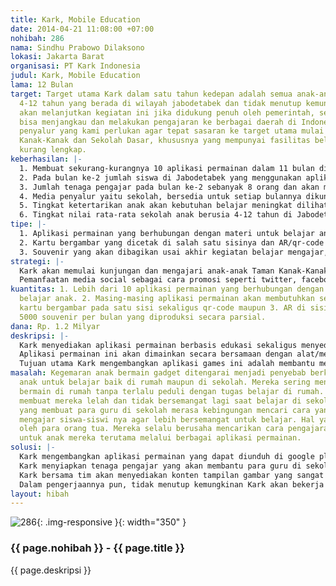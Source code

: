 ```yaml
---
title: Kark, Mobile Education
date: 2014-04-21 11:08:00 +07:00
nohibah: 286
nama: Sindhu Prabowo Dilaksono
lokasi: Jakarta Barat
organisasi: PT Kark Indonesia
judul: Kark, Mobile Education
lama: 12 Bulan
target: Target utama Kark dalam satu tahun kedepan adalah semua anak-anak berumur
  4-12 tahun yang berada di wilayah jabodetabek dan tidak menutup kemungkinan Kark
  akan melanjutkan kegiatan ini jika didukung penuh oleh pemerintah, sehingga Kark
  bisa menjangkau dan melakukan pengajaran ke berbagai daerah di Indonesia. Media
  penyalur yang kami perlukan agar tepat sasaran ke target utama mulai dari Taman
  Kanak-Kanak dan Sekolah Dasar, khususnya yang mempunyai fasilitas belajar-mengajar
  kurang lengkap.
keberhasilan: |-
  1. Membuat sekurang-kurangnya 10 aplikasi permainan dalam 11 bulan dimana setiap aplikasi game-nya selalu memperhatikan User Interface (UI) dan User Experience (UX) Strategy sebagai kunci utama keberhasilan desain pada aplikasi Kark.
  2. Pada bulan ke-2 jumlah siswa di Jabodetabek yang menggunakan aplikasi ini untuk belajar sebanyak 300 siswa per hari dan terus meningkat minimal menjadi 600 siswa per hari pada bulan ke-12.
  3. Jumlah tenaga pengajar pada bulan ke-2 sebanyak 8 orang dan akan meningkat sedikitnya 14 orang pada bulan ke-20.
  4. Media penyalur yaitu sekolah, bersedia untuk setiap bulannya dikunjungi dan para siswa bersedia diajari oleh Kark.
  5. Tingkat ketertarikan anak akan kebutuhan belajar meningkat dilihat dari survei questioner yang diisi oleh guru dalam suatu sekolah di Jabodetabek setiap 1 (satu) bulan sekali.
  6. Tingkat nilai rata-rata sekolah anak berusia 4-12 tahun di Jabodetabek semakin tinggi dilihat dari hasil nilai anak pada tiap semesternya.
tipe: |-
  1. Aplikasi permainan yang berhubungan dengan materi untuk belajar anak.
  2. Kartu bergambar yang dicetak di salah satu sisinya dan AR/qr-code unik di sisi lain yang menjadi alat scanning untuk bermain dan belajar pada aplikasi permainan yang sudah ada.
  3. Souvenir yang akan dibagikan usai akhir kegiatan belajar mengajar, berupa buku saku mengenai materi yang sudah disampaikan, sehingga anak-anak akan mudah mengingat kembali materi tersebut.
strategi: |-
  Kark akan memulai kunjungan dan mengajari anak-anak Taman Kanak-Kanak dan Sekolah Dasar di wilayah Jakarta Barat terlebih dahulu, dilanjutkan ke wilayah Tangerang, Jakarta Utara, Jakarta Pusat, Jakarta Selatan, Jakarta Timur, Bogor, Depok, dan Bekasi dengan durasi rata-rata setiap wilayah yaitu 1 (satu) bulan dan dimulai pada bulan kedua.
  Pemanfaatan media social sebagai cara promosi seperti twitter, facebook, dan melalui informasi baik di website Kark sendiri maupun pihak lain.
kuantitas: 1. Lebih dari 10 aplikasi permainan yang berhubungan dengan materi untuk
  belajar anak. 2. Masing-masing aplikasi permainan akan membutuhkan sekitar 5000
  kartu bergambar pada satu sisi sekaligus qr-code maupun 3. AR di sisi lainnya. Sekitar
  5000 souvenir per bulan yang diproduksi secara parsial.
dana: Rp. 1.2 Milyar
deskripsi: |-
  Kark menyediakan aplikasi permainan berbasis edukasi sekaligus menyediakan jasa tenaga pengajar untuk memenuhi kebutuhan pendidikan anak yang mempunyai rentang usia 4 – 12 tahun. Games yang dibuat bukan sekedar permainan biasa yang membuat waktu belajar anak menjadi berkurang. Namun lebih dari pada itu, games yang akan dibuat akan mengutamakan tema-tema yang berhubungan dengan pendidikan untuk menambah ilmu pengetahuan anak. Tema-tema yang akan diusung ke dalam games sangat bervariasi yaitu diantaranya games berhitung, mewarnai, memahami science, dll.
  Aplikasi permainan ini akan dimainkan secara bersamaan dengan alat/media seperti AR dan qr-code unik yang telah dicetak terlebih dahulu sehingga bisa di-scan pada seluler maupun tablet berbasis android. Keunikan qr-code yang dimaksud adalah qr-code hanya bisa di-scan sekali. Hal ini membuat produk qr-code maupun AR tidak dapat ditiru maupun dipalsukan oleh pihak lain.
  Tujuan utama Kark mengembangkan aplikasi games ini adalah membantu mengembangkan pendidikan anak berusia 4-12 tahun menjadi lebih baik dengan memanfaatkan perpaduan teknologi android dan scanning qr-code dan AR.
masalah: Kegemaran anak bermain gadget ditengarai menjadi penyebab berkurangnya waktu
  anak untuk belajar baik di rumah maupun di sekolah. Mereka sering menghabiskan waktu
  bermain di rumah tanpa terlalu peduli dengan tugas belajar di rumah. Kebiasaan itu
  membuat mereka lelah dan tidak bersemangat lagi saat belajar di sekolah. Issue inilah
  yang membuat para guru di sekolah merasa kebingungan mencari cara yang tepat untuk
  mengajar siswa-siswi nya agar lebih bersemangat untuk belajar. Hal yang sama dirasakan
  oleh para orang tua. Mereka selalu berusaha mencarikan cara pengajaran yang tepat
  untuk anak mereka terutama melalui berbagai aplikasi permainan.
solusi: |-
  Kark mengembangkan aplikasi permainan yang dapat diunduh di google play secara gratis. Untuk keperluan scanning AR dan qr-code pun, selain sudah tersedia dalam bentuk kartu AR dan qr- code, Kark menyediakannya juga di website sehingga bisa dicetak sendiri untuk keperluan tambahan bagi orang tua.
  Kark menyiapkan tenaga pengajar yang akan membantu para guru di sekolah dengan alat yang sudah disiapkan, sehingga mampu digunakan untuk memenuhi kebutuhan belajar.
  Kark bersama tim akan menyediakan konten tampilan gambar yang sangat menarik dan selalu mempertimbangkan strategi User Interface (UI) dan User Experience (UX) sehingga anak-anak merasa senang dan puas untuk belajar sekaligus bermain.
  Dalam pengerjaannya pun, tidak menutup kemungkinan Kark akan bekerja sama dengan pihak ketiga seperti publisher untuk mendapatkan materi pembelajaran yang lebih bermanfaat dan cocok untuk anak.
layout: hibah
---
```


![286](/static/img/hibahcms/286.png){: .img-responsive }{: width="350" }

### {{ page.nohibah }} - {{ page.title }}

{{ page.deskripsi }}
